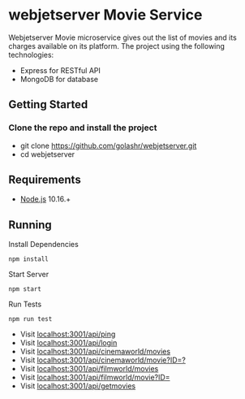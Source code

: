 # webjetserver Movie Service

Webjetserver Movie microservice gives out the list of movies and its charges available on its platform.
The project using the following technologies:

- Express for RESTful API
- MongoDB for database

## Getting Started

### Clone the repo and install the project

- git clone https://github.com/golashr/webjetserver.git
- cd webjetserver

## Requirements

- [Node.js](https://nodejs.org/en/) 10.16.+

## Running

Install Dependencies

`npm install`

Start Server

`npm start`

Run Tests

`npm run test`

- Visit [localhost:3001/api/ping](http://localhost:3001/api/ping)
- Visit [localhost:3001/api/login](http://localhost:3001/api/login)
- Visit [localhost:3001/api/cinemaworld/movies](http://localhost:3001/api/cinemaworld/movies)
- Visit [localhost:3001/api/cinemaworld/movie?ID=?](http://localhost:3001/api/cinemaworld/movie?ID=?)
- Visit [localhost:3001/api/filmworld/movies](http://localhost:3001/api/filmworld/movies)
- Visit [localhost:3001/api/filmworld/movie?ID=](http://localhost:3001/api/filmworld/movie?ID=?)
- Visit [localhost:3001/api/getmovies](http://localhost:3001/api/getmovies)
